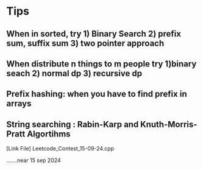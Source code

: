 # Tips

## When in sorted, try 1) Binary Search 2) prefix sum, suffix sum 3) two pointer approach
## When distribute n things to m people try 1)binary seach 2) normal dp 3) recursive dp
## Prefix hashing: when you have to find prefix in arrays


## String searching : Rabin-Karp and Knuth-Morris-Pratt Algortihms
[Link File] Leetcode_Contest_15-09-24.cpp





























.......near 15 sep 2024
